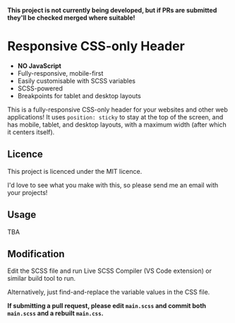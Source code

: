 **This project is not currently being developed, but if PRs are submitted they'll be checked merged where suitable!**

# Responsive CSS-only Header

* **NO JavaScript**
* Fully-responsive, mobile-first
* Easily customisable with SCSS variables
* SCSS-powered
* Breakpoints for tablet and desktop layouts

This is a fully-responsive CSS-only header for your websites and other web applications! It uses `position: sticky` to stay at the top of the screen, and has mobile, tablet, and desktop layouts, with a maximum width (after which it centers itself).

## Licence

This project is licenced under the MIT licence.

I'd love to see what you make with this, so please send me an email with your projects!

## Usage

TBA

## Modification

Edit the SCSS file and run Live SCSS Compiler (VS Code extension) or similar build tool to run.

Alternatively, just find-and-replace the variable values in the CSS file.

**If submitting a pull request, please edit `main.scss` and commit both `main.scss` and a rebuilt `main.css`.**
